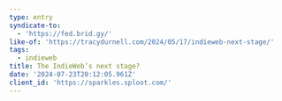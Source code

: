 ```yaml
---
type: entry
syndicate-to:
  - 'https://fed.brid.gy/'
like-of: 'https://tracydurnell.com/2024/05/17/indieweb-next-stage/'
tags:
  - indieweb
title: The IndieWeb’s next stage?
date: '2024-07-23T20:12:05.961Z'
client_id: 'https://sparkles.sploot.com/'
---
```


